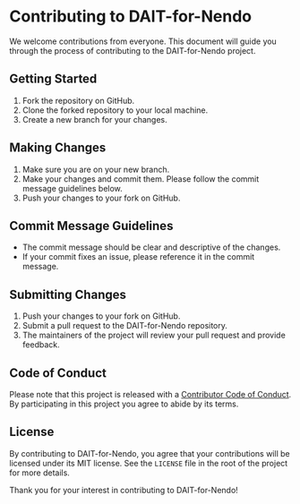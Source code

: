 # Contributing to DAIT-for-Nendo

We welcome contributions from everyone. This document will guide you through the process of contributing to the DAIT-for-Nendo project.

## Getting Started

1. Fork the repository on GitHub.
2. Clone the forked repository to your local machine.
3. Create a new branch for your changes.

## Making Changes

1. Make sure you are on your new branch.
2. Make your changes and commit them. Please follow the commit message guidelines below.
3. Push your changes to your fork on GitHub.

## Commit Message Guidelines

- The commit message should be clear and descriptive of the changes.
- If your commit fixes an issue, please reference it in the commit message.

## Submitting Changes

1. Push your changes to your fork on GitHub.
2. Submit a pull request to the DAIT-for-Nendo repository.
3. The maintainers of the project will review your pull request and provide feedback.

## Code of Conduct

Please note that this project is released with a [Contributor Code of Conduct](https://www.contributor-covenant.org/version/2/0/code_of_conduct/). By participating in this project you agree to abide by its terms.

## License

By contributing to DAIT-for-Nendo, you agree that your contributions will be licensed under its MIT license. See the `LICENSE` file in the root of the project for more details.

Thank you for your interest in contributing to DAIT-for-Nendo!